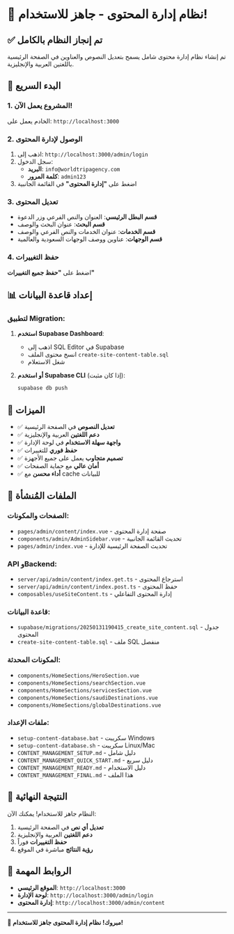 # 🎉 نظام إدارة المحتوى - جاهز للاستخدام!

## ✅ تم إنجاز النظام بالكامل

تم إنشاء نظام إدارة محتوى شامل يسمح بتعديل النصوص والعناوين في الصفحة الرئيسية باللغتين العربية والإنجليزية.

## 🚀 البدء السريع

### 1. **المشروع يعمل الآن!**
الخادم يعمل على: `http://localhost:3000`

### 2. **الوصول لإدارة المحتوى**
1. اذهب إلى: `http://localhost:3000/admin/login`
2. سجل الدخول:
   - **البريد**: `info@worldtripagency.com`
   - **كلمة المرور**: `admin123`
3. اضغط على **"إدارة المحتوى"** في القائمة الجانبية

### 3. **تعديل المحتوى**
- **قسم البطل الرئيسي**: العنوان والنص الفرعي وزر الدعوة
- **قسم البحث**: عنوان البحث والوصف
- **قسم الخدمات**: عنوان الخدمات والنص الفرعي والوصف
- **قسم الوجهات**: عناوين ووصف الوجهات السعودية والعالمية

### 4. **حفظ التغييرات**
اضغط على **"حفظ جميع التغييرات"**

## 📊 إعداد قاعدة البيانات

### لتطبيق Migration:
1. **استخدم Supabase Dashboard**:
   - اذهب إلى SQL Editor في Supabase
   - انسخ محتوى الملف `create-site-content-table.sql`
   - شغل الاستعلام

2. **أو استخدم Supabase CLI** (إذا كان مثبت):
   ```bash
   supabase db push
   ```

## 🎯 الميزات

- ✅ **تعديل النصوص** في الصفحة الرئيسية
- ✅ **دعم اللغتين** العربية والإنجليزية
- ✅ **واجهة سهلة الاستخدام** في لوحة الإدارة
- ✅ **حفظ فوري** للتغييرات
- ✅ **تصميم متجاوب** يعمل على جميع الأجهزة
- ✅ **أمان عالي** مع حماية الصفحات
- ✅ **أداء محسن** مع cache للبيانات

## 📁 الملفات المُنشأة

### الصفحات والمكونات:
- `pages/admin/content/index.vue` - صفحة إدارة المحتوى
- `components/admin/AdminSidebar.vue` - تحديث القائمة الجانبية
- `pages/admin/index.vue` - تحديث الصفحة الرئيسية للإدارة

### API وBackend:
- `server/api/admin/content/index.get.ts` - استرجاع المحتوى
- `server/api/admin/content/index.post.ts` - حفظ المحتوى
- `composables/useSiteContent.ts` - إدارة المحتوى التفاعلي

### قاعدة البيانات:
- `supabase/migrations/20250131190415_create_site_content.sql` - جدول المحتوى
- `create-site-content-table.sql` - ملف SQL منفصل

### المكونات المحدثة:
- `components/HomeSections/HeroSection.vue`
- `components/HomeSections/searchSection.vue`
- `components/HomeSections/servicesSection.vue`
- `components/HomeSections/saudiDestinations.vue`
- `components/HomeSections/globalDestinations.vue`

### ملفات الإعداد:
- `setup-content-database.bat` - سكريبت Windows
- `setup-content-database.sh` - سكريبت Linux/Mac
- `CONTENT_MANAGEMENT_SETUP.md` - دليل شامل
- `CONTENT_MANAGEMENT_QUICK_START.md` - دليل سريع
- `CONTENT_MANAGEMENT_READY.md` - دليل الاستخدام
- `CONTENT_MANAGEMENT_FINAL.md` - هذا الملف

## 🎉 النتيجة النهائية

النظام جاهز للاستخدام! يمكنك الآن:

1. **تعديل أي نص** في الصفحة الرئيسية
2. **دعم اللغتين** العربية والإنجليزية
3. **حفظ التغييرات** فوراً
4. **رؤية النتائج** مباشرة في الموقع

## 🔗 الروابط المهمة

- **الموقع الرئيسي**: `http://localhost:3000`
- **لوحة الإدارة**: `http://localhost:3000/admin/login`
- **إدارة المحتوى**: `http://localhost:3000/admin/content`

---

**🎊 مبروك! نظام إدارة المحتوى جاهز للاستخدام!**
